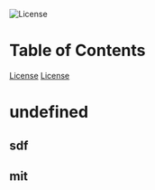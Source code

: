
![License](#https://img.shields.io/badge/you_ok-mit-blue)
# Table of Contents
[License](#mit)
[License](#mit)

# undefined
## sdf
## mit

        
